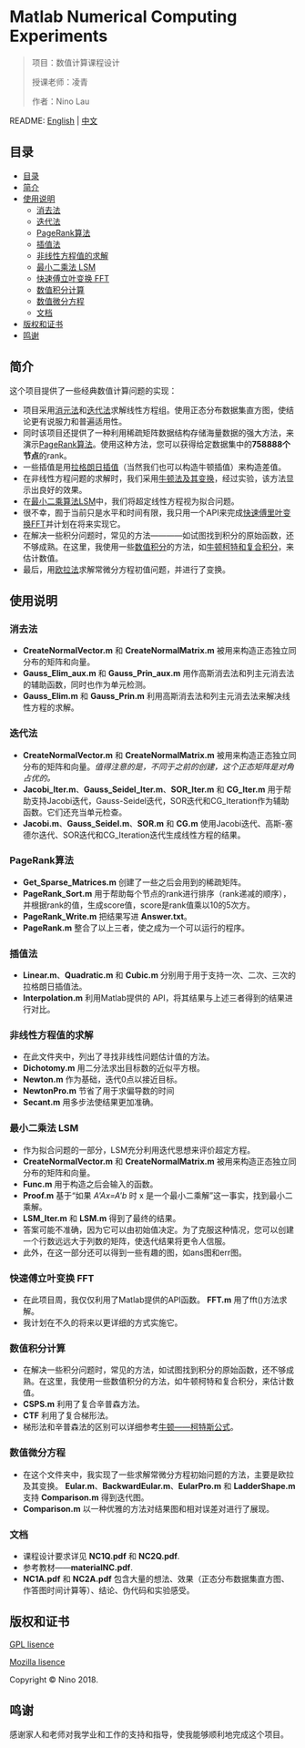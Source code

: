 # Matlab Numerical Computing Experiments

> 项目：数值计算课程设计 
> 
> 授课老师：凌青
> 
> 作者：Nino Lau


README: [English](https://github.com/LovelyBuggies/Matlab_NumericalComputing_Experiments/blob/master/README.md) | [中文](https://github.com/LovelyBuggies/Matlab_NumericalComputing_Experiments/blob/master/README_zh.md)


## 目录

* [目录](https://github.com/LovelyBuggies/Matlab_NumericalComputing_Experiments/blob/master/README_zh.md#目录)
* [简介](https://github.com/LovelyBuggies/Matlab_NumericalComputing_Experiments/blob/master/README_zh.md#简介)
* [使用说明](https://github.com/LovelyBuggies/Matlab_NumericalComputing_Experiments/blob/master/README_zh.md#使用说明)
   * [消去法](https://github.com/LovelyBuggies/Matlab_NumericalComputing_Experiments/blob/master/README_zh.md#消去法)
   * [迭代法](https://github.com/LovelyBuggies/Matlab_NumericalComputing_Experiments/blob/master/README_zh.md#迭代法)
   * [PageRank算法](https://github.com/LovelyBuggies/Matlab_NumericalComputing_Experiments/blob/master/README_zh.md#pagerank算法)
   * [插值法](https://github.com/LovelyBuggies/Matlab_NumericalComputing_Experiments/blob/master/README_zh.md#插值法)
   * [非线性方程值的求解](https://github.com/LovelyBuggies/Matlab_NumericalComputing_Experiments/blob/master/README_zh.md#非线性方程值的求解)
   * [最小二乘法 LSM](https://github.com/LovelyBuggies/Matlab_NumericalComputing_Experiments/blob/master/README_zh.md#最小二乘法-lsm)
   * [快速傅立叶变换 FFT](https://github.com/LovelyBuggies/Matlab_NumericalComputing_Experiments/blob/master/README_zh.md#快速傅立叶变换-fft)
   * [数值积分计算](https://github.com/LovelyBuggies/Matlab_NumericalComputing_Experiments/blob/master/README_zh.md#数值积分计算)
   * [数值微分方程](https://github.com/LovelyBuggies/Matlab_NumericalComputing_Experiments/blob/master/README_zh.md#数值微分方程)
   * [文档](https://github.com/LovelyBuggies/Matlab_NumericalComputing_Experiments/blob/master/README_zh.md#文档)
* [版权和证书](https://github.com/LovelyBuggies/Matlab_NumericalComputing_Experiments/blob/master/README_zh.md#版权和证书)
* [鸣谢](https://github.com/LovelyBuggies/Matlab_NumericalComputing_Experiments/blob/master/README_zh.md#鸣谢)


## 简介

这个项目提供了一些经典数值计算问题的实现：

* 项目采用[消元法](https://github.com/LovelyBuggies/Matlab_NumericalComputing_Experiments/tree/master/Elimination)和[迭代法](https://github.com/LovelyBuggies/Matlab_NumericalComputing_Experiments/tree/master/Iteration)求解线性方程组。使用正态分布数据集直方图，使结论更有说服力和普遍适用性。
* 同时该项目还提供了一种利用稀疏矩阵数据结构存储海量数据的强大方法，来演示[PageRank算法](https://github.com/LovelyBuggies/Matlab_NumericalComputing_Experiments/tree/master/PageRank)。使用这种方法，您可以获得给定数据集中的**758888个节点**的rank。
* 一些插值是用[拉格朗日插值](https://github.com/LovelyBuggies/Matlab_NumericalComputing_Experiments/tree/master/PageRank)（当然我们也可以构造牛顿插值）来构造差值。
* 在非线性方程问题的求解时，我们采用[牛顿法及其变换](https://github.com/LovelyBuggies/Matlab_NumericalComputing_Experiments/tree/master/SqrtRoot)，经过实验，该方法显示出良好的效果。
* 在[最小二乘算法LSM](https://github.com/LovelyBuggies/Matlab_NumericalComputing_Experiments/tree/master/LSM)中，我们将超定线性方程视为拟合问题。
* 很不幸，囿于当前只是水平和时间有限，我只用一个API来完成[快速傅里叶变换FFT](https://github.com/LovelyBuggies/Matlab_NumericalComputing_Experiments/tree/master/FFT)并计划在将来实现它。
* 在解决一些积分问题时，常见的方法————如试图找到积分的原始函数，还不够成熟。在这里，我使用一些[数值积分](https://github.com/LovelyBuggies/Matlab_NumericalComputing_Experiments/tree/master/IntegralCal)的方法，如[牛顿柯特和复合积分](https://github.com/LovelyBuggies/Matlab_NumericalComputing_Experiments/tree/master/IntegralCal)，来估计数值。
* 最后，用[欧拉法](https://github.com/LovelyBuggies/Matlab_NumericalComputing_Experiments/tree/master/DiffEquation)求解常微分方程初值问题，并进行了变换。


## 使用说明

### 消去法

* **CreateNormalVector.m** 和 **CreateNormalMatrix.m** 被用来构造正态独立同分布的矩阵和向量。
*  **Gauss_Elim_aux.m** 和 **Gauss_Prin_aux.m** 用作高斯消去法和列主元消去法的辅助函数，同时也作为单元检测。
* **Gauss_Elim.m** 和 **Gauss_Prin.m** 利用高斯消去法和列主元消去法来解决线性方程的求解。

### 迭代法

* **CreateNormalVector.m** 和 **CreateNormalMatrix.m** 被用来构造正态独立同分布的矩阵和向量。*值得注意的是，不同于之前的创建，这个正态矩阵是对角占优的。*
* **Jacobi_Iter.m**、**Gauss_Seidel_Iter.m**、**SOR_Iter.m** 和 **CG_Iter.m** 用于帮助支持Jacobi迭代，Gauss-Seidel迭代，SOR迭代和CG_Iteration作为辅助函数。它们还充当单元检查。
* **Jacobi.m**、**Gauss_Seidel.m**、**SOR.m** 和 **CG.m** 使用Jacobi迭代、高斯-塞德尔迭代、SOR迭代和CG_Iteration迭代生成线性方程的结果。

### PageRank算法

* **Get_Sparse_Matrices.m** 创建了一些之后会用到的稀疏矩阵。
* **PageRank_Sort.m** 用于帮助每个节点的rank进行排序（rank递减的顺序），并根据rank的值，生成score值，score是rank值乘以10的5次方。
* **PageRank_Write.m** 把结果写进 **Answer.txt**。
* **PageRank.m** 整合了以上三者，使之成为一个可以运行的程序。

### 插值法

* **Linear.m**、**Quadratic.m** 和 **Cubic.m** 分别用于用于支持一次、二次、三次的拉格朗日插值法。
* **Interpolation.m** 利用Matlab提供的 API，将其结果与上述三者得到的结果进行对比。

### 非线性方程值的求解

* 在此文件夹中，列出了寻找非线性问题估计值的方法。
* **Dichotomy.m** 用二分法求出目标数的近似平方根。
* **Newton.m** 作为基础，迭代0点以接近目标。
* **NewtonPro.m** 节省了用于求偏导数的时间
* **Secant.m** 用多步法使结果更加准确。

### 最小二乘法 LSM

* 作为拟合问题的一部分，LSM充分利用迭代思想来评价超定方程。
* **CreateNormalVector.m** 和 **CreateNormalMatrix.m** 被用来构造正态独立同分布的矩阵和向量。
* **Func.m** 用于构造之后会输入的函数。
* **Proof.m** 基于“如果 *A'Ax=A'b* 时 x 是一个最小二乘解”这一事实，找到最小二乘解。
* **LSM_Iter.m** 和 **LSM.m** 得到了最终的结果。
* 答案可能不准确，因为它可以由初始值决定。为了克服这种情况，您可以创建一个行数远远大于列数的矩阵，使迭代结果将更令人信服。
* 此外，在这一部分还可以得到一些有趣的图，如ans图和err图。

### 快速傅立叶变换 FFT

* 在此项目周，我仅仅利用了Matlab提供的API函数。 **FFT.m** 用了fft()方法求解。
* 我计划在不久的将来以更详细的方式实施它。

### 数值积分计算

* 在解决一些积分问题时，常见的方法，如试图找到积分的原始函数，还不够成熟。在这里，我使用一些数值积分的方法，如牛顿柯特和复合积分，来估计数值。
* **CSPS.m** 利用了复合辛普森方法。
*  **CTF** 利用了复合梯形法。
*  梯形法和辛普森法的区别可以详细参考[牛顿——柯特斯公式](https://en.wikipedia.org/wiki/Newton–Cotes_formulas)。

### 数值微分方程

* 在这个文件夹中，我实现了一些求解常微分方程初始问题的方法，主要是欧拉及其变换。 **Eular.m**、**BackwardEular.m**、**EularPro.m** 和 **LadderShape.m** 支持 **Comparison.m** 得到迭代图。
* **Comparison.m** 以一种优雅的方法对结果图和相对误差对进行了展现。
 
### 文档

* 课程设计要求详见 **NC1Q.pdf** 和 **NC2Q.pdf**.
* 参考教材——**materialNC.pdf**.
* **NC1A.pdf** 和 **NC2A.pdf** 包含大量的想法、效果（正态分布数据集直方图、作答图时间计算等）、结论、伪代码和实验感受。


## 版权和证书

[GPL lisence](http://www.gnu.org/licenses/gpl.html)

[Mozilla lisence](https://www.mozilla.org/en-US/MPL/)

Copyright © Nino 2018.


## 鸣谢

感谢家人和老师对我学业和工作的支持和指导，使我能够顺利地完成这个项目。





